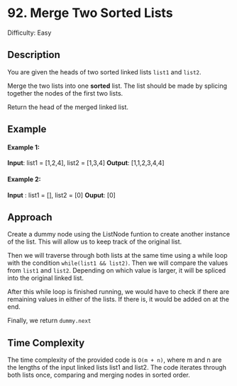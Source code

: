 # 92. Merge Two Sorted Lists
Difficulty: Easy

## Description
You are given the heads of two sorted linked lists `list1` and `list2`.

Merge the two lists into one **sorted** list. The list should be made by splicing together the nodes of the first two lists.

Return the head of the merged linked list.


## Example

#### Example 1:
**Input**: list1 = [1,2,4], list2 = [1,3,4]
**Output**: [1,1,2,3,4,4]

#### Example 2:
**Input** : list1 = [], list2 = [0]
**Ouput**: [0]

## Approach
Create a dummy node using the ListNode funtion to create another instance of the list. This will allow us to keep track of the original list. 

Then we will traverse through both lists at the same time using a while loop with the condition `while(list1 && list2)`. Then we will compare the values from `list1` and `list2`. Depending on which value is larger, it will be spliced into the original linked list. 

After this while loop is finished running, we would have to check if there are remaining values in either of the lists. If there is, it would be added on at the end. 

Finally, we return `dummy.next`

## Time Complexity
The time complexity of the provided code is `O(m + n)`, where m and n are the lengths of the input linked lists list1 and list2. The code iterates through both lists once, comparing and merging nodes in sorted order.